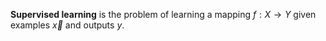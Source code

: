 **Supervised learning** is the problem of learning a mapping $f: X \to Y$ given examples $\vec{x}$ and outputs $y$.